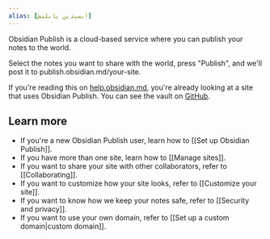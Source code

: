 ```yaml
---
alias: [ابسیدین پابلیش]
---
```


Obsidian Publish is a cloud-based service where you can publish your notes to the world.

Select the notes you want to share with the world, press "Publish", and we'll post it to publish.obsidian.md/your-site.

If you're reading this on [help.obsidian.md](https://help.obsidian.md), you're already looking at a site that uses Obsidian Publish. You can see the vault on [GitHub](https://github.com/obsidianmd/obsidian-docs).

## Learn more

- If you're a new Obsidian Publish user, learn how to [[Set up Obsidian Publish]].
- If you have more than one site, learn how to [[Manage sites]].
- If you want to share your site with other collaborators, refer to [[Collaborating]].
- If you want to customize how your site looks, refer to [[Customize your site]].
- If you want to know how we keep your notes safe, refer to [[Security and privacy]].
- If you want to use your own domain, refer to [[Set up a custom domain|custom domain]].
